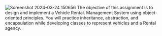 ![Screenshot 2024-03-24 150656](https://github.com/Gaganvirdi18/Vehicle-Rental-Management-System/assets/156145073/afa76c3e-7e73-4d21-bf0b-96af52875884)
The objective of this assignment is to design and implement a Vehicle Rental.
Management System using object-oriented principles. You will practice inheritance, abstraction, and encapsulation while developing classes to represent vehicles and a
Rental agency.
